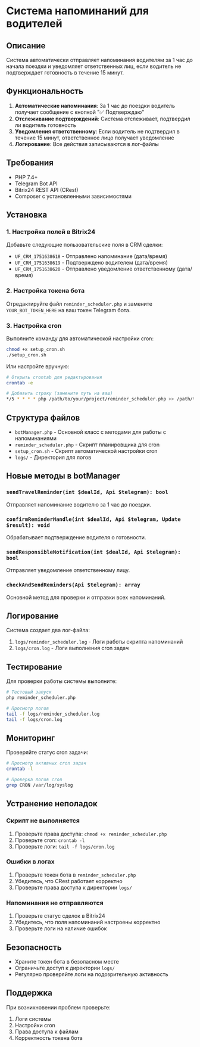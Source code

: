 # Система напоминаний для водителей

## Описание

Система автоматически отправляет напоминания водителям за 1 час до начала поездки и уведомляет ответственных лиц, если водитель не подтверждает готовность в течение 15 минут.

## Функциональность

1. **Автоматические напоминания**: За 1 час до поездки водитель получает сообщение с кнопкой "✅ Подтверждаю"
2. **Отслеживание подтверждений**: Система отслеживает, подтвердил ли водитель готовность
3. **Уведомления ответственному**: Если водитель не подтвердил в течение 15 минут, ответственное лицо получает уведомление
4. **Логирование**: Все действия записываются в лог-файлы

## Требования

- PHP 7.4+
- Telegram Bot API
- Bitrix24 REST API (CRest)
- Composer с установленными зависимостями

## Установка

### 1. Настройка полей в Bitrix24

Добавьте следующие пользовательские поля в CRM сделки:

- `UF_CRM_1751638618` - Отправлено напоминание (дата/время)
- `UF_CRM_1751638619` - Подтверждено водителем (дата/время)  
- `UF_CRM_1751638620` - Отправлено уведомление ответственному (дата/время)

### 2. Настройка токена бота

Отредактируйте файл `reminder_scheduler.php` и замените `YOUR_BOT_TOKEN_HERE` на ваш токен Telegram бота.

### 3. Настройка cron

Выполните команду для автоматической настройки cron:

```bash
chmod +x setup_cron.sh
./setup_cron.sh
```

Или настройте вручную:

```bash
# Открыть crontab для редактирования
crontab -e

# Добавить строку (замените путь на ваш)
*/5 * * * * php /path/to/your/project/reminder_scheduler.php >> /path/to/your/project/logs/cron.log 2>&1
```

## Структура файлов

- `botManager.php` - Основной класс с методами для работы с напоминаниями
- `reminder_scheduler.php` - Скрипт планировщика для cron
- `setup_cron.sh` - Скрипт автоматической настройки cron
- `logs/` - Директория для логов

## Новые методы в botManager

### `sendTravelReminder(int $dealId, Api $telegram): bool`
Отправляет напоминание водителю за 1 час до поездки.

### `confirmReminderHandle(int $dealId, Api $telegram, Update $result): void`
Обрабатывает подтверждение водителя о готовности.

### `sendResponsibleNotification(int $dealId, Api $telegram): bool`
Отправляет уведомление ответственному лицу.

### `checkAndSendReminders(Api $telegram): array`
Основной метод для проверки и отправки всех напоминаний.

## Логирование

Система создает два лог-файла:

1. `logs/reminder_scheduler.log` - Логи работы скрипта напоминаний
2. `logs/cron.log` - Логи выполнения cron задач

## Тестирование

Для проверки работы системы выполните:

```bash
# Тестовый запуск
php reminder_scheduler.php

# Просмотр логов
tail -f logs/reminder_scheduler.log
tail -f logs/cron.log
```

## Мониторинг

Проверяйте статус cron задачи:

```bash
# Просмотр активных cron задач
crontab -l

# Проверка логов cron
grep CRON /var/log/syslog
```

## Устранение неполадок

### Скрипт не выполняется
1. Проверьте права доступа: `chmod +x reminder_scheduler.php`
2. Проверьте cron: `crontab -l`
3. Проверьте логи: `tail -f logs/cron.log`

### Ошибки в логах
1. Проверьте токен бота в `reminder_scheduler.php`
2. Убедитесь, что CRest работает корректно
3. Проверьте права доступа к директории `logs/`

### Напоминания не отправляются
1. Проверьте статус сделок в Bitrix24
2. Убедитесь, что поля напоминаний настроены корректно
3. Проверьте логи на наличие ошибок

## Безопасность

- Храните токен бота в безопасном месте
- Ограничьте доступ к директории `logs/`
- Регулярно проверяйте логи на подозрительную активность

## Поддержка

При возникновении проблем проверьте:
1. Логи системы
2. Настройки cron
3. Права доступа к файлам
4. Корректность токена бота







